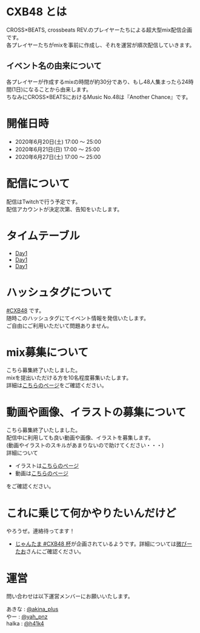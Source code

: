 # CXB48 とは
CROSS×BEATS, crossbeats REV.のプレイヤーたちによる超大型mix配信企画です。  
各プレイヤーたちがmixを事前に作成し、それを運営が順次配信していきます。  

## イベント名の由来について
各プレイヤーが作成するmixの時間が約30分であり、もし48人集まったら24時間(1日)になることから由来します。  
ちなみにCROSS×BEATSにおけるMusic No.48は『Another Chance』です。

# 開催日時 
- 2020年6月20日(土) 17:00 ～ 25:00  
- 2020年6月21日(日) 17:00 ～ 25:00  
- 2020年6月27日(土) 17:00 ～ 25:00  

# 配信について
配信はTwitchで行う予定です。  
配信アカウントが決定次第、告知をいたします。

# タイムテーブル
- [Day1](/timetable/Day1.md)
- [Day1](/timetable/Day2.md)
- [Day1](/timetable/Day3.md)  

# ハッシュタグについて
[#CXB48](https://twitter.com/search?q=%23CXB48) です。  
随時このハッシュタグにてイベント情報を発信いたします。  
ご自由にご利用いただいて問題ありません。

# mix募集について
こちら募集終了いたしました。  
mixを提出いただける方を10名程度募集いたします。  
詳細は[こちらのページ](/recrute/mix.md)をご確認ください。

# 動画や画像、イラストの募集について
こちら募集終了いたしました。  
配信中に利用しても良い動画や画像、イラストを募集します。  
(動画やイラストのスキルがあまりないので助けてください・・・)  
詳細について
- イラストは[こちらのページ](/recrute/illust.md)
- 動画は[こちらのページ](/recrute/movie.md)

をご確認ください。

# これに乗じて何かやりたいんだけど
やろうぜ。連絡待ってます！
- [じゃんたま #CXB48 杯](https://docs.google.com/forms/d/1yYJK-gx8FtqIBk3sXuCE4KSBZIp4LTj-ll5YVM0rt7w/viewform?edit_requested=true)が企画されているようです。詳細については[微びーたお](https://twitter.com/CROSSXBEATAO)さんにご確認ください。

# 運営
問い合わせは以下運営メンバーにお願いいたします。  
  
あきな : [@akina_plus](https://twitter.com/akina_plus)  
やー : [@yah_pnz](https://twitter.com/yah_pnz)  
halka : [@h41k4](https://twitter.com/h41k4)